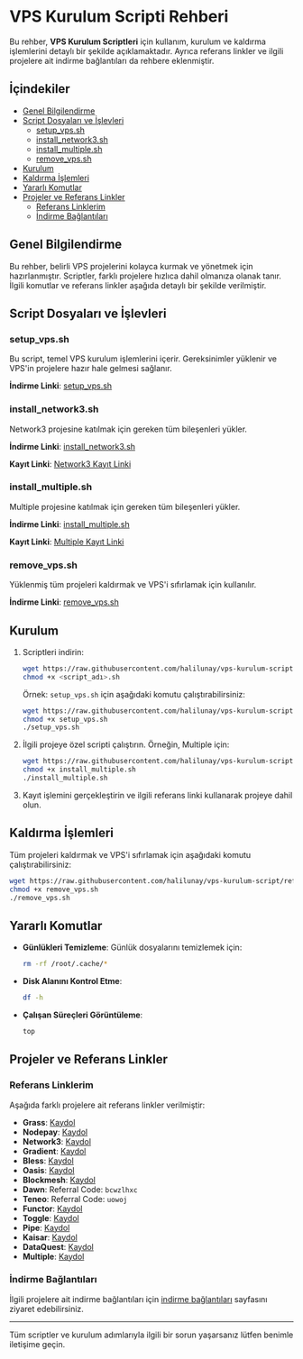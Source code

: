 
# VPS Kurulum Scripti Rehberi

Bu rehber, **VPS Kurulum Scriptleri** için kullanım, kurulum ve kaldırma işlemlerini detaylı bir şekilde açıklamaktadır. Ayrıca referans linkler ve ilgili projelere ait indirme bağlantıları da rehbere eklenmiştir.

## İçindekiler

- [Genel Bilgilendirme](#genel-bilgilendirme)
- [Script Dosyaları ve İşlevleri](#script-dosyaları-ve-işlevleri)
  - [setup_vps.sh](#setup_vpssh)
  - [install_network3.sh](#install_network3sh)
  - [install_multiple.sh](#install_multiplesh)
  - [remove_vps.sh](#remove_vpssh)
- [Kurulum](#kurulum)
- [Kaldırma İşlemleri](#kaldırma-işlemleri)
- [Yararlı Komutlar](#yararlı-komutlar)
- [Projeler ve Referans Linkler](#projeler-ve-referans-linkler)
  - [Referans Linklerim](#referans-linklerim)
  - [İndirme Bağlantıları](#indirme-bağlantıları)

## Genel Bilgilendirme

Bu rehber, belirli VPS projelerini kolayca kurmak ve yönetmek için hazırlanmıştır. Scriptler, farklı projelere hızlıca dahil olmanıza olanak tanır. İlgili komutlar ve referans linkler aşağıda detaylı bir şekilde verilmiştir.

## Script Dosyaları ve İşlevleri

### setup_vps.sh

Bu script, temel VPS kurulum işlemlerini içerir. Gereksinimler yüklenir ve VPS'in projelere hazır hale gelmesi sağlanır.

**İndirme Linki**: [setup_vps.sh](https://raw.githubusercontent.com/halilunay/vps-kurulum-script/refs/heads/main/setup_vps.sh)

### install_network3.sh

Network3 projesine katılmak için gereken tüm bileşenleri yükler.

**İndirme Linki**: [install_network3.sh](https://raw.githubusercontent.com/halilunay/vps-kurulum-script/refs/heads/main/install_network3.sh)

**Kayıt Linki**: [Network3 Kayıt Linki](https://account.network3.ai/register_page?rc=644903e7)

### install_multiple.sh

Multiple projesine katılmak için gereken tüm bileşenleri yükler.

**İndirme Linki**: [install_multiple.sh](https://raw.githubusercontent.com/halilunay/vps-kurulum-script/refs/heads/main/install_multiple.sh)

**Kayıt Linki**: [Multiple Kayıt Linki](https://www.app.multiple.cc/#/signup?inviteCode=F0435S5T)

### remove_vps.sh

Yüklenmiş tüm projeleri kaldırmak ve VPS'i sıfırlamak için kullanılır.

**İndirme Linki**: [remove_vps.sh](https://raw.githubusercontent.com/halilunay/vps-kurulum-script/refs/heads/main/remove_vps.sh)

## Kurulum

1. Scriptleri indirin:
    ```bash
    wget https://raw.githubusercontent.com/halilunay/vps-kurulum-script/refs/heads/main/<script_adı>.sh
    chmod +x <script_adı>.sh
    ```
    Örnek: `setup_vps.sh` için aşağıdaki komutu çalıştırabilirsiniz:
    ```bash
    wget https://raw.githubusercontent.com/halilunay/vps-kurulum-script/refs/heads/main/setup_vps.sh
    chmod +x setup_vps.sh
    ./setup_vps.sh
    ```

2. İlgili projeye özel scripti çalıştırın. Örneğin, Multiple için:
    ```bash
    wget https://raw.githubusercontent.com/halilunay/vps-kurulum-script/refs/heads/main/install_multiple.sh
    chmod +x install_multiple.sh
    ./install_multiple.sh
    ```

3. Kayıt işlemini gerçekleştirin ve ilgili referans linki kullanarak projeye dahil olun.

## Kaldırma İşlemleri

Tüm projeleri kaldırmak ve VPS'i sıfırlamak için aşağıdaki komutu çalıştırabilirsiniz:
```bash
wget https://raw.githubusercontent.com/halilunay/vps-kurulum-script/refs/heads/main/remove_vps.sh
chmod +x remove_vps.sh
./remove_vps.sh
```

## Yararlı Komutlar

- **Günlükleri Temizleme**: Günlük dosyalarını temizlemek için:
    ```bash
    rm -rf /root/.cache/*
    ```

- **Disk Alanını Kontrol Etme**:
    ```bash
    df -h
    ```

- **Çalışan Süreçleri Görüntüleme**:
    ```bash
    top
    ```

## Projeler ve Referans Linkler

### Referans Linklerim

Aşağıda farklı projelere ait referans linkler verilmiştir:

- **Grass**: [Kaydol](https://app.getgrass.io/register/?referralCode=OvrLV9QgyWJRoHt)
- **Nodepay**: [Kaydol](https://app.nodepay.ai/register?ref=TfxCSlIHPEuHVi7)
- **Network3**: [Kaydol](https://account.network3.ai/register_page?rc=644903e7)
- **Gradient**: [Kaydol](https://app.gradient.network/signup?code=ZOCFP7)
- **Bless**: [Kaydol](https://bless.network/dashboard?ref=5ORSGD)
- **Oasis**: [Kaydol](https://r.oasis.ai/halilunay)
- **Blockmesh**: [Kaydol](https://app.blockmesh.xyz/register?invite_code=e5e83bbe-8c0c-4817-81b9-9f84f4ea9e62)
- **Dawn**: Referral Code: `bcwzlhxc`
- **Teneo**: Referral Code: `uowoj`
- **Functor**: [Kaydol](https://node.securitylabs.xyz/?from=extension&type=signin&referralCode=cm34uttd02174mo1br359bgp3)
- **Toggle**: [Kaydol](https://toggle.pro/sign-up/b15c57ba-6f4b-4f16-abb6-a9073dbdff69)
- **Pipe**: [Kaydol](https://pipecdn.app/signup?ref=aGxsdW5heU)
- **Kaisar**: [Kaydol](https://zero.kaisar.io/register?ref=fSDtHC012)
- **DataQuest**: [Kaydol](https://dataquest.nvg8.io//signup?ref=272459)
- **Multiple**: [Kaydol](https://www.app.multiple.cc/#/signup?inviteCode=F0435S5T)

### İndirme Bağlantıları

İlgili projelere ait indirme bağlantıları için [indirme bağlantıları](https://github.com/halilunay/vps-kurulum-script) sayfasını ziyaret edebilirsiniz.

---

Tüm scriptler ve kurulum adımlarıyla ilgili bir sorun yaşarsanız lütfen benimle iletişime geçin.

